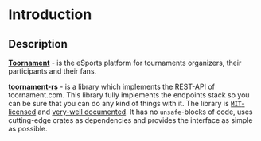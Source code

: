 # Introduction

## Description

[**Toornament**](https://toornament.com) - is the eSports platform for tournaments organizers, 
their participants and their fans.

[**toornament-rs**](https://github.com/vityafx/toornament-rs) - is a library which implements the 
REST-API of toornament.com. This library fully implements the endpoints stack so you can be sure 
that you can do any kind of things with it. The library is 
[`MIT`-licensed](https://github.com/vityafx/toornament-rs/blob/master/LICENSE) and
[very-well documented](https://vityafx.github.io/toornament-rs/master/toornament/). It has no
`unsafe`-blocks of code, uses cutting-edge crates as dependencies and provides the interface as
simple as possible.
